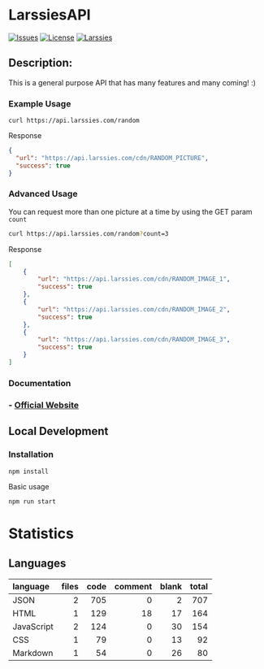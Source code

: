 LarssiesAPI
=========

[![Issues](https://img.shields.io/github/issues/larssies/LarssiesAPI.svg)](https://github.com/Larssies/RandomPictureAPI/issues)
[![License](https://img.shields.io/badge/license-MIT-blue.svg)](https://github.com/Larssies/RandomPictureAPI/blob/main/LICENSE)
[![Larssies](https://img.shields.io/badge/Author-Larssies-blue)](https://larssies.com/)


## Description:

This is a general purpose API that has many features and many coming! :)

### Example Usage

``` 
curl https://api.larssies.com/random
```

Response

```json
{
  "url": "https://api.larssies.com/cdn/RANDOM_PICTURE",
  "success": true
}
```

### Advanced Usage

You can request more than one picture at a time by using the GET param `count`

```bash
curl https://api.larssies.com/random?count=3
```

Response

```json
[
    {
        "url": "https://api.larssies.com/cdn/RANDOM_IMAGE_1",
        "success": true
    },
    {
        "url": "https://api.larssies.com/cdn/RANDOM_IMAGE_2",
        "success": true
    },
    {
        "url": "https://api.larssies.com/cdn/RANDOM_IMAGE_3",
        "success": true
    }
]
```


### Documentation

<div align="">
    <h3>- <a href="https://api.larssies.com/" type="_blank">Official Website</a></h3>
</div>


## Local Development

### Installation

```
npm install
```

Basic usage

```
npm run start
```

# Statistics
## Languages
| language | files | code | comment | blank | total |
| :--- | ---: | ---: | ---: | ---: | ---: |
| JSON | 2 | 705 | 0 | 2 | 707 |
| HTML | 1 | 129 | 18 | 17 | 164 |
| JavaScript | 2 | 124 | 0 | 30 | 154 |
| CSS | 1 | 79 | 0 | 13 | 92 |
| Markdown | 1 | 54 | 0 | 26 | 80 |

</div>


